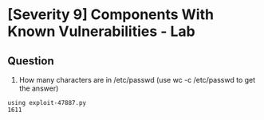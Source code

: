 #  [Severity 9] Components With Known Vulnerabilities - Lab

## Question
1. How many characters are in /etc/passwd (use wc -c /etc/passwd to get the answer)
```
using exploit-47887.py
1611
```